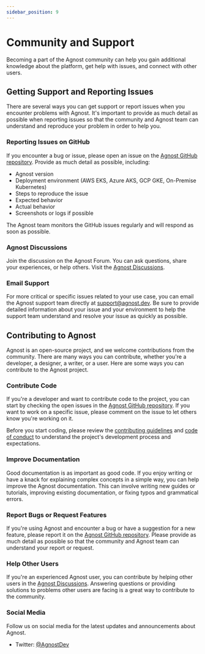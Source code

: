 ```yaml
---
sidebar_position: 9
---
```


# Community and Support

Becoming a part of the Agnost community can help you gain additional knowledge
about the platform, get help with issues, and connect with other users.

## Getting Support and Reporting Issues

There are several ways you can get support or report issues when you encounter
problems with Agnost. It's important to provide as much detail as possible when
reporting issues so that the community and Agnost team can understand and
reproduce your problem in order to help you.

### Reporting Issues on GitHub

If you encounter a bug or issue, please open an issue on the
[Agnost GitHub repository](https://github.com/cloud-agnost/agnost-community).
Provide as much detail as possible, including:

- Agnost version
- Deployment environment (AWS EKS, Azure AKS, GCP GKE, On-Premise Kubernetes)
- Steps to reproduce the issue
- Expected behavior
- Actual behavior
- Screenshots or logs if possible

The Agnost team monitors the GitHub issues regularly and will respond as soon as
possible.

### Agnost Discussions

Join the discussion on the Agnost Forum. You can ask questions, share your
experiences, or help others. Visit the
[Agnost Discussions](https://github.com/orgs/cloud-agnost/discussions).

### Email Support

For more critical or specific issues related to your use case, you can email the
Agnost support team directly at support@agnost.dev. Be sure to provide detailed
information about your issue and your environment to help the support team
understand and resolve your issue as quickly as possible.

## Contributing to Agnost

Agnost is an open-source project, and we welcome contributions from the
community. There are many ways you can contribute, whether you're a developer, a
designer, a writer, or a user. Here are some ways you can contribute to the
Agnost project.

### Contribute Code

If you're a developer and want to contribute code to the project, you can start
by checking the open issues in the
[Agnost GitHub repository](https://github.com/cloud-agnost). If you want to work
on a specific issue, please comment on the issue to let others know you're
working on it.

Before you start coding, please review the
[contributing guidelines](https://github.com/cloud-agnost/agnost-community/CONTRIBUTING.md)
and
[code of conduct](https://github.com/cloud-agnost/agnost-community/CODE_OF_CONDUCT.md)
to understand the project's development process and expectations.

### Improve Documentation

Good documentation is as important as good code. If you enjoy writing or have a
knack for explaining complex concepts in a simple way, you can help improve the
Agnost documentation. This can involve writing new guides or tutorials,
improving existing documentation, or fixing typos and grammatical errors.

### Report Bugs or Request Features

If you're using Agnost and encounter a bug or have a suggestion for a new
feature, please report it on the
[Agnost GitHub repository](https://github.com/cloud-agnost). Please provide as
much detail as possible so that the community and Agnost team can understand
your report or request.

### Help Other Users

If you're an experienced Agnost user, you can contribute by helping other users
in the [Agnost Discussions](https://github.com/orgs/cloud-agnost/discussions).
Answering questions or providing solutions to problems other users are facing is
a great way to contribute to the community.

### Social Media

Follow us on social media for the latest updates and announcements about Agnost.

- Twitter: [@AgnostDev](https://twitter.com/AgnostDev)
